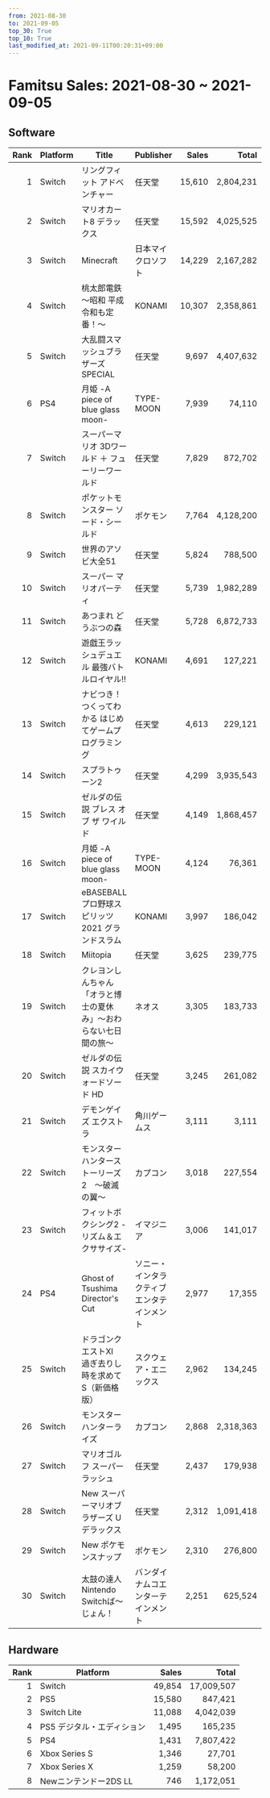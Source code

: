 ```yaml
---
from: 2021-08-30
to: 2021-09-05
top_30: True
top_10: True
last_modified_at: 2021-09-11T00:20:31+09:00
---
```

# Famitsu Sales: 2021-08-30 ~ 2021-09-05
## Software
| Rank | Platform | Title | Publisher | Sales | Total | Rate | New |
| -: | -- | -- | -- | -: | -: | -: | -- |
| 1 | Switch | リングフィット アドベンチャー | 任天堂 | 15,610 | 2,804,231 | 20% |  |
| 2 | Switch | マリオカート8 デラックス | 任天堂 | 15,592 | 4,025,525 | 20% |  |
| 3 | Switch | Minecraft | 日本マイクロソフト | 14,229 | 2,167,282 | 20% |  |
| 4 | Switch | 桃太郎電鉄 〜昭和 平成 令和も定番！〜 | KONAMI | 10,307 | 2,358,861 | 20% |  |
| 5 | Switch | 大乱闘スマッシュブラザーズ SPECIAL | 任天堂 | 9,697 | 4,407,632 | 20% |  |
| 6 | PS4 | 月姫 -A piece of blue glass moon- | TYPE-MOON | 7,939 | 74,110 | 20% |  |
| 7 | Switch | スーパーマリオ 3Dワールド ＋ フューリーワールド | 任天堂 | 7,829 | 872,702 | 20% |  |
| 8 | Switch | ポケットモンスター ソード・シールド | ポケモン | 7,764 | 4,128,200 | 20% |  |
| 9 | Switch | 世界のアソビ大全51 | 任天堂 | 5,824 | 788,500 | 20% |  |
| 10 | Switch | スーパー マリオパーティ | 任天堂 | 5,739 | 1,982,289 | 20% |  |
| 11 | Switch | あつまれ どうぶつの森 | 任天堂 | 5,728 | 6,872,733 | 20% |  |
| 12 | Switch | 遊戯王ラッシュデュエル 最強バトルロイヤル!! | KONAMI | 4,691 | 127,221 | 40% |  |
| 13 | Switch | ナビつき！ つくってわかる はじめてゲームプログラミング | 任天堂 | 4,613 | 229,121 | 20% |  |
| 14 | Switch | スプラトゥーン2 | 任天堂 | 4,299 | 3,935,543 | 20% |  |
| 15 | Switch | ゼルダの伝説 ブレス オブ ザ ワイルド | 任天堂 | 4,149 | 1,868,457 | 20% |  |
| 16 | Switch | 月姫 -A piece of blue glass moon- | TYPE-MOON | 4,124 | 76,361 | 20% |  |
| 17 | Switch | eBASEBALL プロ野球スピリッツ2021 グランドスラム | KONAMI | 3,997 | 186,042 | 20% |  |
| 18 | Switch | Miitopia | 任天堂 | 3,625 | 239,775 | 20% |  |
| 19 | Switch | クレヨンしんちゃん「オラと博士の夏休み」〜おわらない七日間の旅〜 | ネオス | 3,305 | 183,733 | 20% |  |
| 20 | Switch | ゼルダの伝説 スカイウォードソード HD | 任天堂 | 3,245 | 261,082 | 20% |  |
| 21 | Switch | デモンゲイズ エクストラ | 角川ゲームス | 3,111 | 3,111 | 40% | **New** |
| 22 | Switch | モンスターハンターストーリーズ2　〜破滅の翼〜 | カプコン | 3,018 | 227,554 | 20% |  |
| 23 | Switch | フィットボクシング2 -リズム＆エクササイズ- | イマジニア | 3,006 | 141,017 | 20% |  |
| 24 | PS4 | Ghost of Tsushima Director's Cut | ソニー・インタラクティブエンタテインメント | 2,977 | 17,355 | 20% |  |
| 25 | Switch | ドラゴンクエストXI　過ぎ去りし時を求めて S（新価格版） | スクウェア・エニックス | 2,962 | 134,245 | 20% |  |
| 26 | Switch | モンスターハンターライズ | カプコン | 2,868 | 2,318,363 | 20% |  |
| 27 | Switch | マリオゴルフ スーパーラッシュ | 任天堂 | 2,437 | 179,938 | 20% |  |
| 28 | Switch | New スーパーマリオブラザーズ U デラックス | 任天堂 | 2,312 | 1,091,418 | 20% |  |
| 29 | Switch | New ポケモンスナップ | ポケモン | 2,310 | 276,800 | 40% |  |
| 30 | Switch | 太鼓の達人 Nintendo Switchば〜じょん！ | バンダイナムコエンターテインメント | 2,251 | 625,524 | 20% |  |

## Hardware
| Rank | Platform | Sales | Total |
| -: | -- | -: | -: |
| 1 | Switch | 49,854 | 17,009,507 |
| 2 | PS5 | 15,580 | 847,421 |
| 3 | Switch Lite | 11,088 | 4,042,039 |
| 4 | PS5 デジタル・エディション | 1,495 | 165,235 |
| 5 | PS4 | 1,431 | 7,807,422 |
| 6 | Xbox Series S | 1,346 | 27,701 |
| 7 | Xbox Series X | 1,259 | 58,200 |
| 8 | Newニンテンドー2DS LL | 746 | 1,172,051 |